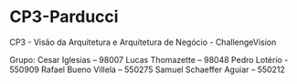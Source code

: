 # CP3-Parducci
CP3 - Visão da Arquitetura e Arquitetura de Negócio - ChallengeVision

Grupo:
Cesar Iglesias – 98007
Lucas Thomazette – 98048
Pedro Lotério - 550909
Rafael Bueno Villela – 550275
Samuel Schaeffer Aguiar – 550212

